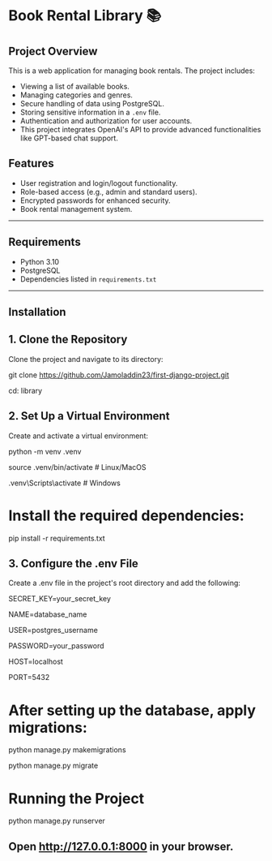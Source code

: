 # Book Rental Library 📚

## Project Overview
This is a web application for managing book rentals. The project includes:
- Viewing a list of available books.
- Managing categories and genres.
- Secure handling of data using PostgreSQL.
- Storing sensitive information in a `.env` file.
- Authentication and authorization for user accounts.
- This project integrates OpenAI's API to provide advanced functionalities like GPT-based chat support.

## Features
- User registration and login/logout functionality.
- Role-based access (e.g., admin and standard users).
- Encrypted passwords for enhanced security.
- Book rental management system.



---

## Requirements
- Python 3.10
- PostgreSQL
- Dependencies listed in `requirements.txt`

---

## Installation

## 1. Clone the Repository
Clone the project and navigate to its directory:

git clone <https://github.com/Jamoladdin23/first-django-project.git> 

cd: library

## 2. Set Up a Virtual Environment
Create and activate a virtual environment:

python -m venv .venv

source .venv/bin/activate  # Linux/MacOS

.venv\Scripts\activate     # Windows

# Install the required dependencies:
pip install -r requirements.txt

## 3. Configure the .env File
Create a .env file in the project's root directory and add the following:

SECRET_KEY=your_secret_key

NAME=database_name

USER=postgres_username

PASSWORD=your_password

HOST=localhost

PORT=5432

# After setting up the database, apply migrations:

python manage.py makemigrations

python manage.py migrate

# Running the Project

python manage.py runserver

## Open http://127.0.0.1:8000 in your browser.








